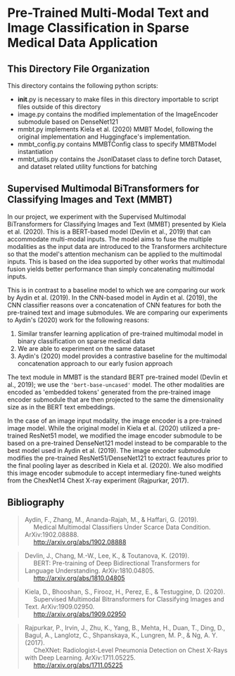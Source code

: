 # Pre-Trained Multi-Modal Text and Image Classification in Sparse Medical Data Application

## This Directory File Organization

This directory contains the following python scripts:

* __init__.py is necessary to make files in this directory importable to script files outside of this directory
* image.py contains the modified implementation of the ImageEncoder submodule based on DenseNet121
* mmbt.py implements Kiela et al. (2020) MMBT Model, following the original
  implementation and Huggingface's implementation.
* mmbt_config.py contains MMBTConfig class to specify MMBTModel instantiation
* mmbt_utils.py contains the JsonlDataset class to define torch Dataset, and dataset related utility functions for
  batching

## Supervised Multimodal BiTransformers for Classifying Images and Text (MMBT)

In our project, we experiment with the Supervised Multimodal BiTransformers for Classifying Images and Text
(MMBT) presented by Kiela et al. (2020). This is a BERT-based model (Devlin et al., 2019) that can accommodate multi-modal inputs.
The model aims to fuse the multiple modalities as the input data are introduced to the Transformers
architecture so that the model's attention mechanism can be applied to the multimodal inputs. This is
based on the idea supported by other works that multimodal fusion yields better performance
than simply concatenating multimodal inputs.

This is in contrast to a baseline model to which we are comparing our work by Aydin et al. (2019). 
In the CNN-based model in Aydin et al. (2019), the CNN classifier reasons
over a concatenation of CNN features for both the pre-trained text and image submodules. We are comparing
our experiments to Aydin's (2020) work for the following reasons:

1. Similar transfer learning application of pre-trained multimodal model in binary classification on sparse medical data
2. We are able to experiment on the same dataset
3. Aydin's (2020) model provides a contrastive baseline for the multimodal concatenation approach to our
early fusion approach

The text module in MMBT is the standard BERT pre-trained model (Devlin et al., 2019); we use the `'bert-base-uncased'` 
model. The other modalities are encoded as 'embedded tokens' generated from the pre-trained image encoder submodule 
that are then projected to the same the dimensionality size as in the BERT text embeddings.

In the case of an image input modality, the image encoder is a pre-trained image
model. While the original model in Kiela et al. (2020) utilized a pre-trained ResNet51
model, we modified the image encoder submodule to be based on a pre-trained DenseNet121
model instead to be comparable to the best model used in Aydin et al. (2019). The image encoder submodule
modifies the pre-trained ResNet51/DenseNet121 to extract feautures prior to the final pooling layer as
described in Kiela et al. (2020). We also modified this image encoder submodule to accept intermediary
fine-tuned weights from the ChexNet14 Chest X-ray experiment (Rajpurkar, 2017).
  
## Bibliography 

>Aydin, F., Zhang, M., Ananda-Rajah, M., & Haffari, G. (2019).  
> &nbsp;&nbsp;&nbsp;&nbsp;&nbsp;Medical Multimodal Classifiers Under Scarce Data Condition. ArXiv:1902.08888.  
> &nbsp;&nbsp;&nbsp;&nbsp;&nbsp;http://arxiv.org/abs/1902.08888

>Devlin, J., Chang, M.-W., Lee, K., & Toutanova, K. (2019).   
> &nbsp;&nbsp;&nbsp;&nbsp;&nbsp;BERT: Pre-training of Deep Bidirectional Transformers for Language Understanding. ArXiv:1810.04805.   
> &nbsp;&nbsp;&nbsp;&nbsp;&nbsp;http://arxiv.org/abs/1810.04805

>Kiela, D., Bhooshan, S., Firooz, H., Perez, E., & Testuggine, D. (2020).     
> &nbsp;&nbsp;&nbsp;&nbsp;&nbsp;Supervised Multimodal Bitransformers for Classifying Images and Text. ArXiv:1909.02950.  
> &nbsp;&nbsp;&nbsp;&nbsp;&nbsp;http://arxiv.org/abs/1909.02950  

>Rajpurkar, P., Irvin, J., Zhu, K., Yang, B., Mehta, H., Duan, T., Ding, D., Bagul, A., Langlotz, C., Shpanskaya, K.,
> Lungren, M. P., & Ng, A. Y. (2017).  
> &nbsp;&nbsp;&nbsp;&nbsp;&nbsp;CheXNet: Radiologist-Level Pneumonia Detection on Chest X-Rays with Deep Learning. ArXiv:1711.05225.  
> &nbsp;&nbsp;&nbsp;&nbsp;&nbsp;http://arxiv.org/abs/1711.05225



